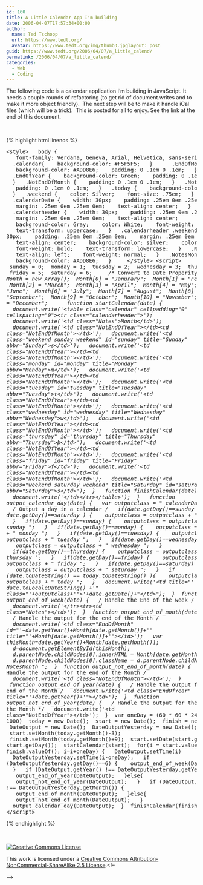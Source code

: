 ```yaml
---
id: 160
title: A Little Calendar App I'm building
date: 2006-04-07T17:57:34+00:00
author:
  name: Ted Tschopp
  url: https://www.tedt.org/
  avatar: https://www.tedt.org/img/thumb3.jpglayout: post
guid: https://www.tedt.org/2006/04/07/a_little_calend/
permalink: /2006/04/07/a_little_calend/
categories:
  - Web
  - Coding
---
```

The following code is a calendar application I’m building in JavaScript. It needs a couple rounds of refactoring (to get rid of document.writes and to make it more object friendly).  The next step will be to make it handle iCal files (which will be a trick).  This is posted for all to enjoy. See the link at the end of this document.

&nbsp;

{% highlight html linenos %}<pre>&lt;style&gt;
  body {
   font-family: Verdana, Geneva, Arial, Helvetica, sans-serif;
  }
  .calendar{
   background-color: #F5F5F5;
  }
  
  .EndOfMonth {
   background-color: #ADD8E6;
   padding: 0 .1em 0 .1em;
  }
  .EndOfYear {
   background-color: Green;
   padding: 0 .1em 0 .1em;
  }
  .NotEndOfMonth {
   padding: 0 .1em 0 .1em;
  }
  .NotEndOfYear {
   padding: 0 .1em 0 .1em;
  }
  .today {
   background-color: #E6E6FA;
  }
  .weekend {
   color: Silver;
   font-size: .75em;
  }
  .calendarDate {
   width: 30px;
   padding: .25em 0em .25em 0em;
   margin: .25em 0em .25em 0em;
   text-align: center;
  }
  .calendarheader {
   width: 30px;
   padding: .25em 0em .25em 0em;
   margin: .25em 0em .25em 0em;
   text-align: center;
   background-color: Gray;
   color: White;
   font-weight: bold;
   text-transform: uppercase;
  }
  .calendarheader .weekend {
   width: 30px;
   padding: .25em 0em .25em 0em;
   margin: .25em 0em .25em 0em;
   text-align: center;
   background-color: silver;
   color: White;
   font-weight: bold;
   text-transform: lowercase;
  }
  .Notes {
   text-align: left;
   font-weight: normal;
  }
  .NotesMonth {
   background-color: #ADD8E6;
  }
  
 &lt;/style&gt;
&lt;script&gt;
 sunday = 0;
 monday = 1;
 tuesday = 2;
 wednesday = 3;
 thursday = 4;
 friday = 5;
 saturday = 6; 
 
 /* Convert to Date Properity */
 var Month = new Array();
 Month[0] = "Janurary";
 Month[1] = "Feburary";
 Month[2] = "March";
 Month[3] = "April";
 Month[4] = "May";
 Month[5] = "June";
 Month[6] = "July";
 Month[7] = "August";
 Month[8] = "September";
 Month[9] = "October";
 Month[10] = "November";
 Month[11] = "December";
 
 
 function startCalendar(date) {
  document.write('&lt;table class="calendar" cellpadding="0" cellspacing="0"&gt;&lt;tr class="calendarheader"&gt;');
  document.write('&lt;td class="Notes"&gt;Month&lt;/td&gt;');
  document.write('&lt;td class="NotEndOfYear"&gt;&lt;/td&gt;&lt;td class="NotEndOfMonth"&gt;&lt;/td&gt;');
  document.write('&lt;td class="weekend sunday weekend" id="sunday" title="Sunday" abbr="Sunday"&gt;s&lt;/td&gt;');
  document.write('&lt;td class="NotEndOfYear"&gt;&lt;/td&gt;&lt;td class="NotEndOfMonth"&gt;&lt;/td&gt;');
  document.write('&lt;td class="monday" id="monday" title="Monday" abbr="Monday"&gt;m&lt;/td&gt;');
  document.write('&lt;td class="NotEndOfYear"&gt;&lt;/td&gt;&lt;td class="NotEndOfMonth"&gt;&lt;/td&gt;');
  document.write('&lt;td class="tuesday" id="tuesday" title="Tuesday" abbr="Tuesday"&gt;t&lt;/td&gt;');
  document.write('&lt;td class="NotEndOfYear"&gt;&lt;/td&gt;&lt;td class="NotEndOfMonth"&gt;&lt;/td&gt;');
  document.write('&lt;td class="wednesday" id="wednesday" title="Wednesday" abbr="Wednesday"&gt;w&lt;/td&gt;');
  document.write('&lt;td class="NotEndOfYear"&gt;&lt;/td&gt;&lt;td class="NotEndOfMonth"&gt;&lt;/td&gt;');
  document.write('&lt;td class="thursday" id="thursday" title="Thursday" abbr="Thursday"&gt;&thorn;&lt;/td&gt;');
  document.write('&lt;td class="NotEndOfYear"&gt;&lt;/td&gt;&lt;td class="NotEndOfMonth"&gt;&lt;/td&gt;');
  document.write('&lt;td class="friday" id="friday" title="Friday" abbr="Friday"&gt;f&lt;/td&gt;');
  document.write('&lt;td class="NotEndOfYear"&gt;&lt;/td&gt;&lt;td class="NotEndOfMonth"&gt;&lt;/td&gt;');
  document.write('&lt;td class="weekend saturday weekend" title="Saturday" id="saturday" abbr="Saturday"&gt;s&lt;/td&gt;');
 } 
 function finishCalendar(date) {
  document.write('&lt;/td&gt;&lt;/tr&gt;&lt;/table&gt;');
 } 
 function output_calendar_day(date) {
  var outputclass = " calendarDate ";
  /* Output a day in a calendar */
  if(date.getDay()==sunday || date.getDay()==saturday ) {
   outputclass = outputclass + " weekend ";
  }
  if(date.getDay()==sunday) {
   outputclass = outputclass + " sunday ";
  }
  if(date.getDay()==monday) {
   outputclass = outputclass + " monday ";
  }
  if(date.getDay()==tuesday) {
   outputclass = outputclass + " tuesday ";
  }
  if(date.getDay()==wednesday) {
   outputclass = outputclass + " wednesday ";
  }
  if(date.getDay()==thursday) {
   outputclass = outputclass + " thursday ";
  }
  if(date.getDay()==friday) {
   outputclass = outputclass + " friday ";
  }
  if(date.getDay()==saturday) {
   outputclass = outputclass + " saturday ";
  }
  if (date.toDateString() == today.toDateString() ){
   outputclass = outputclass + " today ";
  }
  document.write('&lt;td title="' + date.toLocaleDateString() +'" class="'+outputclass+'"&gt;'+date.getDate()+"&lt;/td&gt;");
 }
 function output_end_of_week(date) {
  /* Handle the End of the week */
  document.write('&lt;/tr&gt;&lt;tr&gt;&lt;td class="Notes"&gt;&lt;/td&gt;');
 }
 function output_end_of_month(date) {
  /* Handle the output for the end of the Month */
  document.write('&lt;td class="EndOfMonth" id="'+date.getYear()+Month[date.getMonth()]+'" title="'+Month[date.getMonth()]+'"&gt;&lt;/td&gt;');
  var thisMonth=date.getYear()+Month[date.getMonth()];
  d=document.getElementById(thisMonth);
  d.parentNode.childNodes[0].innerHTML = Month[date.getMonth()];
  d.parentNode.childNodes[0].className = d.parentNode.childNodes[0] + " NotesMonth ";
 }
 function output_not_end_of_month(date) {
  /* Handle the output for the end of the Month */
  document.write('&lt;td class="NotEndOfMonth"&gt;&lt;/td&gt;');
 }
 function output_end_of_year(date) {
  /* Handle the output for the end of the Month */
  document.write('&lt;td class="EndOfYear" title="'+date.getYear()+'"&gt;&lt;/td&gt;');
 }
 function output_not_end_of_year(date) {
  /* Handle the output for the end of the Month */
  document.write('&lt;td class="NotEndOfYear"&gt;&lt;/td&gt;');
 }
 var oneDay = (60 * 60 * 24 * 1000)
 today = new Date();
 start = new Date();
 finish = new Date();
 DateOutput = new Date();
 DateOutputYesterday = new Date();
 start.setMonth(today.getMonth()-3);
 finish.setMonth(today.getMonth()+9);
 start.setDate(start.getDate() - start.getDay());
 startCalendar(start);
 for(i = start.valueOf(); i &lt; finish.valueOf(); i=i+oneDay) {
  DateOutput.setTime(i)
  DateOutputYesterday.setTime(i-oneDay);
  if (DateOutputYesterday.getDay()==6) {
   output_end_of_week(DateOutput);  
  }
  if (DateOutput.getYear() !== DateOutputYesterday.getYear()) {
   output_end_of_year(DateOutput);
  }else{
   output_not_end_of_year(DateOutput);
  }
  if (DateOutput.getMonth() !== DateOutputYesterday.getMonth()) {
   output_end_of_month(DateOutput);
  }else{
   output_not_end_of_month(DateOutput);
  }
  output_calendar_day(DateOutput);
 }
 finishCalendar(finish);
&lt;/script&gt;</pre>{% endhighlight %}

&nbsp;

<!--Creative Commons License-->

<a href="http://creativecommons.org/licenses/by-nc-sa/2.5/" rel="license"><img alt="Creative Commons License" border="0" /></a>
  
This work is licensed under a <a href="http://creativecommons.org/licenses/by-nc-sa/2.5/" rel="license">Creative Commons Attribution-NonCommercial-ShareAlike 2.5 License</a>.<!--/Creative Commons License--><!&#8211;

&#8211;>